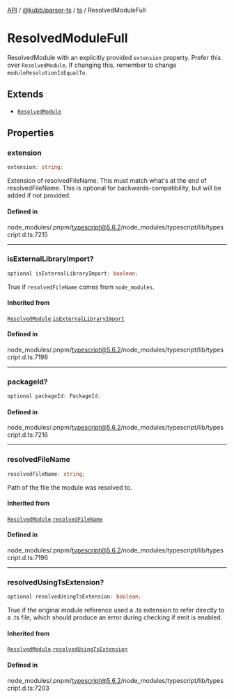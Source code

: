 [API](../../../../../packages.md) / [@kubb/parser-ts](../../../index.md) / [ts](../index.md) / ResolvedModuleFull

# ResolvedModuleFull

ResolvedModule with an explicitly provided `extension` property.
Prefer this over `ResolvedModule`.
If changing this, remember to change `moduleResolutionIsEqualTo`.

## Extends

- [`ResolvedModule`](ResolvedModule.md)

## Properties

### extension

```ts
extension: string;
```

Extension of resolvedFileName. This must match what's at the end of resolvedFileName.
This is optional for backwards-compatibility, but will be added if not provided.

#### Defined in

node\_modules/.pnpm/typescript@5.6.2/node\_modules/typescript/lib/typescript.d.ts:7215

***

### isExternalLibraryImport?

```ts
optional isExternalLibraryImport: boolean;
```

True if `resolvedFileName` comes from `node_modules`.

#### Inherited from

[`ResolvedModule`](ResolvedModule.md).[`isExternalLibraryImport`](ResolvedModule.md#isexternallibraryimport)

#### Defined in

node\_modules/.pnpm/typescript@5.6.2/node\_modules/typescript/lib/typescript.d.ts:7198

***

### packageId?

```ts
optional packageId: PackageId;
```

#### Defined in

node\_modules/.pnpm/typescript@5.6.2/node\_modules/typescript/lib/typescript.d.ts:7216

***

### resolvedFileName

```ts
resolvedFileName: string;
```

Path of the file the module was resolved to.

#### Inherited from

[`ResolvedModule`](ResolvedModule.md).[`resolvedFileName`](ResolvedModule.md#resolvedfilename)

#### Defined in

node\_modules/.pnpm/typescript@5.6.2/node\_modules/typescript/lib/typescript.d.ts:7196

***

### resolvedUsingTsExtension?

```ts
optional resolvedUsingTsExtension: boolean;
```

True if the original module reference used a .ts extension to refer directly to a .ts file,
which should produce an error during checking if emit is enabled.

#### Inherited from

[`ResolvedModule`](ResolvedModule.md).[`resolvedUsingTsExtension`](ResolvedModule.md#resolvedusingtsextension)

#### Defined in

node\_modules/.pnpm/typescript@5.6.2/node\_modules/typescript/lib/typescript.d.ts:7203
